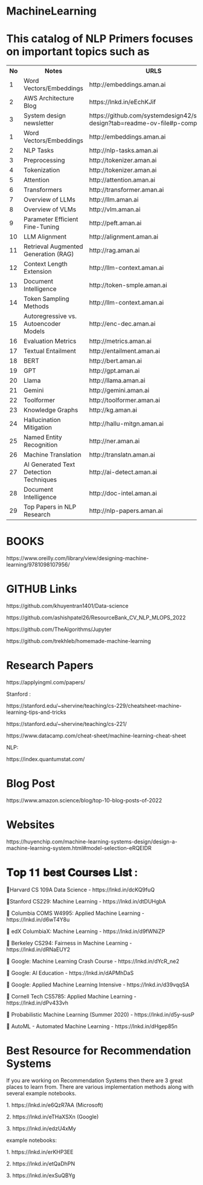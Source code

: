 # MachineLearning

<h1>This catalog of NLP Primers focuses on important topics such as</h1>
<table>
  <tr>
    <th>No</th>
    <th>Notes</th>
    <th>URLS</th>
  </tr>
  <tr>
    <td>1</td>
    <td>Word Vectors/Embeddings</td>
    <td>http://embeddings.aman.ai</td>
  </tr>
  <tr>
    <td>2</td>
    <td>AWS Architecture Blog</td>
    <td>https://lnkd.in/eEchKJif</td>
  </tr>
   <tr>
    <td>3</td>
    <td>System design newsletter</td>
    <td>https://github.com/systemdesign42/system-design?tab=readme-ov-file#p-companies</td>
  </tr>
  <tr>
    <td>1</td>
    <td>Word Vectors/Embeddings</td>
    <td>http://embeddings.aman.ai</td>
  </tr>
   <tr>
    <td>2</td>
    <td>NLP Tasks</td>
    <td>http://nlp-tasks.aman.ai</td>
  </tr>
   <tr>
    <td>3</td>
    <td>Preprocessing</td>
    <td>http://tokenizer.aman.ai</td>
  </tr>
   <tr>
    <td>4</td>
    <td>Tokenization</td>
    <td>http://tokenizer.aman.ai</td>
  </tr>
   <tr>
    <td>5</td>
    <td>Attention</td>
    <td>http://attention.aman.ai</td>
  </tr>
   <tr>
    <td>6</td>
    <td>Transformers</td>
    <td>http://transformer.aman.ai</td>
  </tr>
   <tr>
    <td>7</td>
    <td>Overview of LLMs</td>
    <td>http://llm.aman.ai</td>
  </tr>  
   <tr>
    <td>8</td>
    <td>Overview of VLMs</td>
    <td>http://vlm.aman.ai</td>
  </tr>   
   <tr>
    <td>9</td>
    <td>Parameter Efficient Fine-Tuning</td>
    <td>http://peft.aman.ai</td>
  </tr>  
   <tr>
    <td>10</td>
    <td>LLM Alignment</td>
    <td>http://alignment.aman.ai</td>
  </tr> 
   <tr>
    <td>11</td>
    <td>Retrieval Augmented Generation (RAG)</td>
    <td>http://rag.aman.ai</td>
  </tr>  
   <tr>
    <td>12</td>
    <td>Context Length Extension</td>
    <td>http://llm-context.aman.ai</td>
  </tr>    
  </tr>  
   <tr>
    <td>13</td>
    <td>Document Intelligence</td>
    <td>http://token-smple.aman.ai</td>
  </tr>   
  </tr>  
   <tr>
    <td>14</td>
    <td>Token Sampling Methods</td>
    <td>http://llm-context.aman.ai</td>
  </tr>   
  </tr>  
   <tr>
    <td>15</td>
    <td>Autoregressive vs. Autoencoder Models</td>
    <td>http://enc-dec.aman.ai</td>
  </tr>  
   <tr>
    <td>16</td>
    <td>Evaluation Metrics</td>
    <td>http://metrics.aman.ai</td>
  </tr>
   <tr>
    <td>17</td>
    <td>Textual Entailment</td>
    <td>http://entailment.aman.ai</td>
  </tr>
   <tr>
    <td>18</td>
    <td>BERT</td>
    <td>http://bert.aman.ai</td>
  </tr>
   <tr>
    <td>19</td>
    <td>GPT</td>
    <td>http://gpt.aman.ai</td>
  </tr>
   <tr>
    <td>20</td>
    <td>Llama</td>
    <td>http://llama.aman.ai</td>
  </tr>  
   <tr>
    <td>21</td>
    <td>Gemini</td>
    <td>http://gemini.aman.ai</td>
  </tr>    
   <tr>
    <td>22</td>
    <td>Toolformer</td>
    <td>http://toolformer.aman.ai</td>
  </tr>  
   <tr>
    <td>23</td>
    <td>Knowledge Graphs</td>
    <td>http://kg.aman.ai</td>
  </tr>  
   <tr>
    <td>24</td>
    <td>Hallucination Mitigation</td>
    <td>http://hallu-mitgn.aman.ai</td>
  </tr>  
   <tr>
    <td>25</td>
    <td>Named Entity Recognition</td>
    <td>http://ner.aman.ai</td>
  </tr>    
   <tr>
    <td>26</td>
    <td>Machine Translation</td>
    <td>http://translatn.aman.ai</td>
  </tr>  
   <tr>
    <td>27</td>
    <td>AI Generated Text Detection Techniques</td>
    <td>http://ai-detect.aman.ai</td>
  </tr>  
   <tr>
    <td>28</td>
    <td>Document Intelligence</td>
    <td>http://doc-intel.aman.ai</td>
  </tr> 
   <tr>
    <td>29</td>
    <td>Top Papers in NLP Research</td>
    <td>http://nlp-papers.aman.ai</td>
  </tr>   
</table>



<h1>BOOKS</h1>
<p>https://www.oreilly.com/library/view/designing-machine-learning/9781098107956/</p>


<h1>GITHUB Links</h1>
<p>https://github.com/khuyentran1401/Data-science</p>

<p>https://github.com/ashishpatel26/ResourceBank_CV_NLP_MLOPS_2022</p>

<p>https://github.com/TheAlgorithms/Jupyter</p>

<p>https://github.com/trekhleb/homemade-machine-learning</p>

<h1>Research Papers</h1>
<p>https://applyingml.com/papers/</p>
<p>Stanford :</p>

<p>https://stanford.edu/~shervine/teaching/cs-229/cheatsheet-machine-learning-tips-and-tricks</p>

<p>https://stanford.edu/~shervine/teaching/cs-221/</p>

<p>https://www.datacamp.com/cheat-sheet/machine-learning-cheat-sheet</p>

<p>NLP:</p>
<p>https://index.quantumstat.com/</p>


<h1>Blog Post</h1>
<p>https://www.amazon.science/blog/top-10-blog-posts-of-2022</p>

<h1>Websites</h1>
https://huyenchip.com/machine-learning-systems-design/design-a-machine-learning-system.html#model-selection-eRQEIDR


<h1>𝐓𝐨𝐩 𝟏𝟏 𝐛𝐞𝐬𝐭 𝐂𝐨𝐮𝐫𝐬𝐞𝐬 𝐋𝐢𝐬𝐭 :</h1>
<P>🔸Harvard CS 109A Data Science - https://lnkd.in/dcKQ9fuQ </P>

<P>🔸Stanford CS229: Machine Learning - https://lnkd.in/dtDUHgbA </P>

<P>🔸 Columbia COMS W4995: Applied Machine Learning - https://lnkd.in/d6wT4Y8u </P>

<P>🔸 edX ColumbiaX: Machine Learning - https://lnkd.in/d9fWNiZP </P>

<P>🔸 Berkeley CS294: Fairness in Machine Learning - https://lnkd.in/dRNaEUY2 </P>

<P>🔸 Google: Machine Learning Crash Course - https://lnkd.in/dYcR_ne2 </P>

<P>🔸 Google: AI Education - https://lnkd.in/dAPMhDaS </P>

<P>🔸 Google: Applied Machine Learning Intensive - https://lnkd.in/d39vqqSA </P>

<P>🔸 Cornell Tech CS5785: Applied Machine Learning - https://lnkd.in/dPv433vh </P>

<P>🔸 Probabilistic Machine Learning (Summer 2020) - https://lnkd.in/d5y-susP </P>

<P>🔸 AutoML - Automated Machine Learning - https://lnkd.in/dHgep85n </P>



<h1>Best Resource for Recommendation Systems</h1>

<p>If you are working on Recommendation Systems then there are 3 great places to learn from. There are various implementation methods along with several example notebooks.</p>

<p>1. https://lnkd.in/e6QzR7AA (Microsoft)</p>

<p>2. https://lnkd.in/eTHaXSXn (Google)</p>

<p>3. https://lnkd.in/edzU4xMy</p>

<p>example notebooks:</p>
<p>1. https://lnkd.in/erKHP3EE </p>

<p>2. https://lnkd.in/etQaDhPN </p>

<p>3. https://lnkd.in/exSuQBYg</p>




